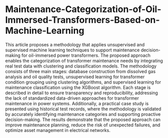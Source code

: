 # Maintenance-Categorization-of-Oil-Immersed-Transformers-Based-on-Machine-Learning
This article proposes a methodology that applies unsupervised and supervised machine learning techniques to support maintenance decision-making for oil-immersed power transformers. The proposed approach enables the categorization of transformer maintenance needs by integrating real test data with clustering and classification models. The methodology consists of three main stages: database construction from dissolved gas analysis and oil quality tests, unsupervised learning for transformer condition grouping using clustering algorithms, and supervised learning for maintenance classification using the XGBoost algorithm. Each stage is described in detail to ensure transparency and reproducibility, addressing the lack of standardized data-driven approaches for transformer maintenance in power systems. Additionally, a practical case study is presented using historical test records, where the methodology is validated by accurately identifying maintenance categories and supporting proactive decision-making. The results demonstrate that the proposed approach can improve maintenance planning, reduce the risk of unexpected failures, and optimize asset management in electrical networks.
